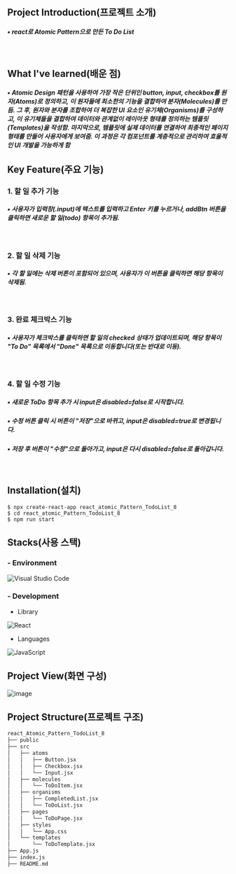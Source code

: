## Project Introduction(프로젝트 소개)
##### ▪ react로 Atomic Pattern으로 만든 To Do List
<br/>

## What I've learned(배운 점)
##### ▪ Atomic Design 패턴을 사용하여 가장 작은 단위인 button, input, checkbox를 원자(Atoms)로 정의하고, 이 원자들에 최소한의 기능을 결합하여 분자(Molecules)를 만듬. 그 후, 원자와 분자를 조합하여 더 복잡한 UI 요소인 유기체(Organisms)를 구성하고, 이 유기체들을 결합하여 데이터와 관계없이 레이아웃 형태를 정의하는 템플릿(Templates)을 작성함. 마지막으로, 템플릿에 실제 데이터를 연결하여 최종적인 페이지 형태를 만들어 사용자에게 보여줌. 이 과정은 각 컴포넌트를 계층적으로 관리하여 효율적인 UI 개발을 가능하게 함

## Key Feature(주요 기능)
### 1. 할 일 추가 기능
##### ▪ 사용자가 입력창(.input)에 텍스트를 입력하고 Enter 키를 누르거나, addBtn 버튼을 클릭하면 새로운 할 일(todo) 항목이 추가됨.
<br/>

### 2. 할 일 삭제 기능
##### ▪ 각 할 일에는 삭제 버튼이 포함되어 있으며, 사용자가 이 버튼을 클릭하면 해당 항목이 삭제됨.
<br/>

### 3. 완료 체크박스 기능
##### ▪ 사용자가 체크박스를 클릭하면 할 일의 checked 상태가 업데이트되며, 해당 항목이 "To Do" 목록에서 "Done" 목록으로 이동합니다(또는 반대로 이동).
<br/>

### 4. 할 일 수정 기능
##### ▪ 새로운 ToDo 항목 추가 시 input은 disabled=false로 시작합니다.
##### ▪ 수정 버튼 클릭 시 버튼이 "저장"으로 바뀌고, input은 disabled=true로 변경됩니다.
##### ▪ 저장 후 버튼이 "수정"으로 돌아가고, input은 다시 disabled=false로 돌아갑니다.
<br/>

## Installation(설치)
```
$ npx create-react-app react_atomic_Pattern_TodoList_8
$ cd react_atomic_Pattern_TodoList_8
$ npm run start
```

## Stacks(사용 스택)
### - Environment
![Visual Studio Code](https://img.shields.io/badge/Visual%20Studio%20Code-007ACC?style=for-the-badge&logo=Visual%20Studio%20Code&logoColor=white)
<br/>

### - Development
- Library

![React](https://img.shields.io/badge/React-20232A?style=for-the-badge&logo=react&logoColor=61DAFB)
<br/>
  
- Languages

![JavaScript](https://img.shields.io/badge/JavaScript-F7DF1E?style=for-the-badge&logo=Javascript&logoColor=white)
<br/>

## Project View(화면 구성)
![image](https://github.com/user-attachments/assets/9e029fc2-c461-4c7d-a5f9-83238a925576)


## Project Structure(프로젝트 구조)
```markdown
react_Atomic_Pattern_TodoList_8
├── public
├── src
│   ├── atoms
│   │   ├── Button.jsx
│   │   ├── Checkbox.jsx
│   │   └── Input.jsx
│   ├── molecules
│   │   └── ToDoItem.jsx
│   ├── organisms
│   │   ├── CompletedList.jsx
│   │   └── ToDoList.jsx
│   ├── pages
│   │   └── ToDoPage.jsx
│   ├── styles
│   |   └── App.css
│   └── templates
│       └── ToDoTemplate.jsx
├── App.js
├── index.js
├── README.md
```

